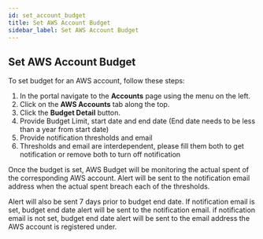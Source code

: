 ```yaml
---
id: set_account_budget
title: Set AWS Account Budget
sidebar_label: Set AWS Account Budget
---
```


## Set AWS Account Budget

To set budget for an AWS account, follow these steps:

1. In the portal navigate to the **Accounts** page using the menu on the left.
2. Click on the **AWS Accounts** tab along the top.
3. Click the **Budget Detail** button.
4. Provide Budget Limit, start date and end date (End date needs to be less than a year from start date)
5. Provide notification thresholds and email
6. Thresholds and email are interdependent, please fill them both to get notification or remove both to turn off notification

Once the budget is set, AWS Budget will be monitoring the actual spent of the corresponding AWS account. Alert will be sent
to the notification email address when the actual spent breach each of the thresholds.

Alert will also be sent 7 days prior to budget end date. If notification email is set, budget end date alert will be
sent to the notification email. if notification email is not set, budget end date alert will be sent to the email address
the AWS account is registered under.

